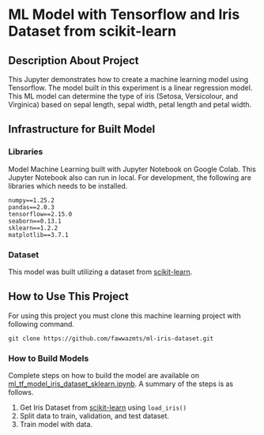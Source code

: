 # ML Model with Tensorflow and Iris Dataset from scikit-learn

## Description About Project

This Jupyter demonstrates how to create a machine learning model using Tensorflow. The model built in this experiment is a linear regression model. This ML model can determine the type of iris (Setosa, Versicolour, and Virginica) based on sepal length, sepal width, petal length and petal width.

## Infrastructure for Built Model

### Libraries

Model Machine Learning built with Jupyter Notebook on Google Colab. This Jupyter Notebook also can run in local. For development, the following are libraries which needs to be installed.

```
numpy==1.25.2
pandas==2.0.3
tensorflow==2.15.0
seaborn==0.13.1
sklearn==1.2.2
matplotlib==3.7.1
```

### Dataset

This model was built utilizing a dataset from [scikit-learn](https://scikit-learn.org/stable/auto_examples/datasets/plot_iris_dataset.html).

## How to Use This Project

For using this project you must clone this machine learning project with following command.

`git clone https://github.com/fawwazmts/ml-iris-dataset.git`

### How to Build Models

Complete steps on how to build the model are available on [ml_tf_model_iris_dataset_sklearn.ipynb](https://github.com/fawwazmts/ml-tf-iris-dataset/blob/main/ml_model_iris_tf_dataset_sklearn.ipynb). A summary of the steps is as follows.

1. Get Iris Dataset from [scikit-learn](https://scikit-learn.org/stable/auto_examples/datasets/plot_iris_dataset.html) using `load_iris()`
2. Split data to train, validation, and test dataset.
3. Train model with data.
